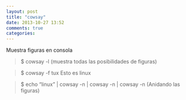 ```yaml
---
layout: post
title: "cowsay"
date: 2013-10-27 13:52
comments: true
categories: 
---
```

Muestra figuras en consola

>$ cowsay -l      (muestra todas las posibilidades de figuras)

>$ cowsay -f tux Esto es linux

>$ echo “linux” | cowsay -n | cowsay -n | cowsay -n (Anidando las figuras)

